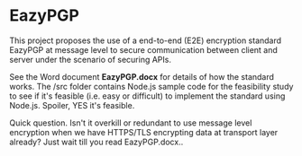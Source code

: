 # EazyPGP

This project proposes the use of a end-to-end (E2E) encryption standard EazyPGP at message level to secure communication between client and server under the scenario of securing APIs.

See the Word document **EazyPGP.docx** for details of how the standard works. The /src folder contains Node.js sample code for the feasibility study to see if it's feasible (i.e. easy or difficult) to implement the standard using Node.js. Spoiler, YES it's feasible.

Quick question. Isn't it overkill or redundant to use message level encryption when we have HTTPS/TLS encrypting data at transport layer already? Just wait till you read EazyPGP.docx..
